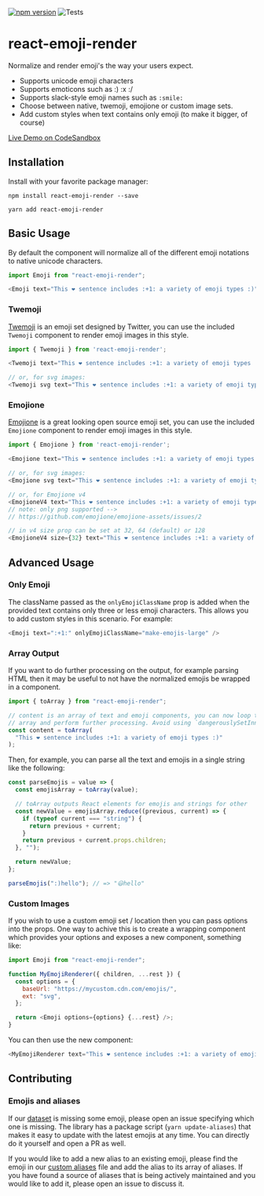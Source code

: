 [![npm version](https://badge.fury.io/js/react-emoji-render.svg)](https://badge.fury.io/js/react-emoji-render) ![Tests](https://github.com/tommoor/react-emoji-render/actions/workflows/test.yml/badge.svg)

# react-emoji-render

Normalize and render emoji's the way your users expect.

- Supports unicode emoji characters
- Supports emoticons such as :) :x :/
- Supports slack-style emoji names such as `:smile:`
- Choose between native, twemoji, emojione or custom image sets.
- Add custom styles when text contains only emoji (to make it bigger, of course)

[Live Demo on CodeSandbox](https://codesandbox.io/s/exciting-ives-vwe5g)

## Installation

Install with your favorite package manager:

```
npm install react-emoji-render --save
```

```
yarn add react-emoji-render
```

## Basic Usage

By default the component will normalize all of the different emoji notations to
native unicode characters.

```javascript
import Emoji from "react-emoji-render";

<Emoji text="This ❤️ sentence includes :+1: a variety of emoji types :)" />;
```

### Twemoji

[Twemoji](https://github.com/twitter/twemoji) is an emoji set designed by Twitter,
you can use the included `Twemoji` component to render emoji images in this style.

```javascript
import { Twemoji } from 'react-emoji-render';

<Twemoji text="This ❤️ sentence includes :+1: a variety of emoji types :)" />

// or, for svg images:
<Twemoji svg text="This ❤️ sentence includes :+1: a variety of emoji types :)" />
```

### Emojione

[Emojione](https://github.com/Ranks/emojione) is a great looking open source emoji set,
you can use the included `Emojione` component to render emoji images in this style.

```javascript
import { Emojione } from 'react-emoji-render';

<Emojione text="This ❤️ sentence includes :+1: a variety of emoji types :)" />

// or, for svg images:
<Emojione svg text="This ❤️ sentence includes :+1: a variety of emoji types :)" />

// or, for Emojione v4
<EmojioneV4 text="This ❤️ sentence includes :+1: a variety of emoji types :)" />
// note: only png supported -->
// https://github.com/emojione/emojione-assets/issues/2

// in v4 size prop can be set at 32, 64 (default) or 128
<EmojioneV4 size={32} text="This ❤️ sentence includes :+1: a variety of emoji types :)" />
```

## Advanced Usage

### Only Emoji

The className passed as the `onlyEmojiClassName` prop is added when the provided
text contains only three or less emoji characters. This allows you to add custom
styles in this scenario. For example:

```javascript
<Emoji text=":+1:" onlyEmojiClassName="make-emojis-large" />
```

### Array Output

If you want to do further processing on the output, for example parsing HTML then
it may be useful to not have the normalized emojis be wrapped in a component.

```javascript
import { toArray } from "react-emoji-render";

// content is an array of text and emoji components, you can now loop through this
// array and perform further processing. Avoid using `dangerouslySetInnerHTML`!
const content = toArray(
  "This ❤️ sentence includes :+1: a variety of emoji types :)"
);
```

Then, for example, you can parse all the text and emojis in a single string like the following:

```javascript
const parseEmojis = value => {
  const emojisArray = toArray(value);

  // toArray outputs React elements for emojis and strings for other
  const newValue = emojisArray.reduce((previous, current) => {
    if (typeof current === "string") {
      return previous + current;
    }
    return previous + current.props.children;
  }, "");

  return newValue;
};

parseEmojis(":)hello"); // => "😃hello"
```

### Custom Images

If you wish to use a custom emoji set / location then you can pass options into
the props. One way to achive this is to create a wrapping component which provides
your options and exposes a new component, something like:

```javascript
import Emoji from "react-emoji-render";

function MyEmojiRenderer({ children, ...rest }) {
  const options = {
    baseUrl: "https://mycustom.cdn.com/emojis/",
    ext: "svg",
  };

  return <Emoji options={options} {...rest} />;
}
```

You can then use the new component:

```javascript
<MyEmojiRenderer text="This ❤️ sentence includes :+1: a variety of emoji types :)" />
```

## Contributing

### Emojis and aliases

If our [dataset](data/aliases.js) is missing some emoji, please open an issue specifying which one is missing. The library has a package script (`yarn update-aliases`) that makes it easy to update with the latest emojis at any time. You can directly do it yourself and open a PR as well.

If you would like to add a new alias to an existing emoji, please find the emoji in our [custom aliases](data/aliases/customAliases.json) file and add the alias to its array of aliases. If you have found a source of aliases that is being actively maintained and you would like to add it, please open an issue to discuss it.
